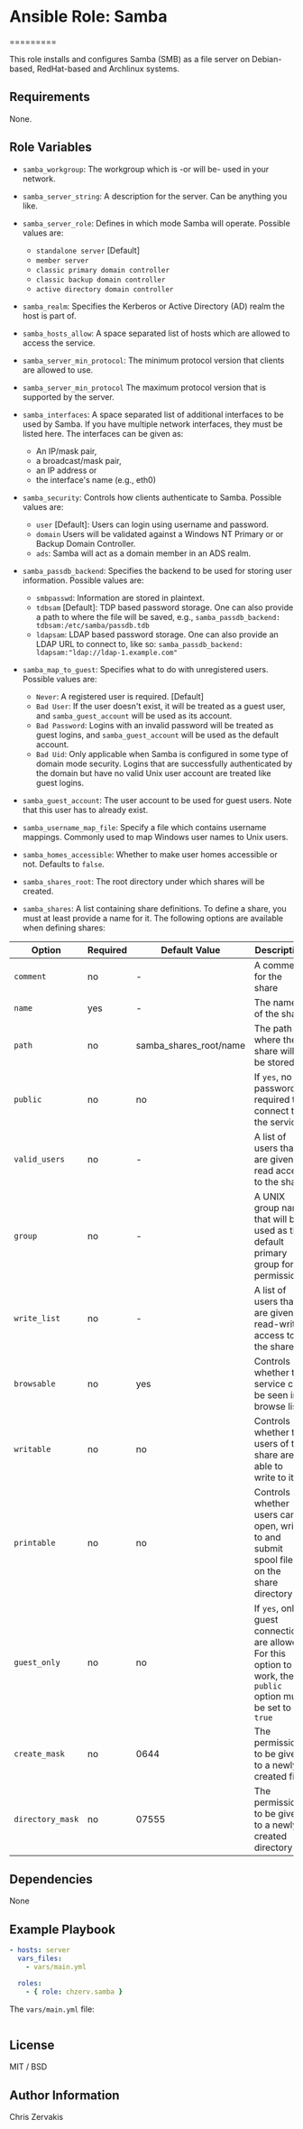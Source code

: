 # Ansible Role: Samba
=========

This role installs and configures Samba (SMB) as a file server on Debian-based, RedHat-based and Archlinux systems.

Requirements
------------

None.

Role Variables
--------------

+ `samba_workgroup`: The workgroup which is -or will be- used in your network.
+ `samba_server_string`: A description for the server. Can be anything you like.
+ `samba_server_role`: Defines in which mode Samba will operate. Possible values are:
  - `standalone server` [Default]
  - `member server`
  - `classic primary domain controller`
  - `classic backup domain controller`
  - `active directory domain controller`
+ `samba_realm`: Specifies the Kerberos or Active Directory (AD) realm the host is part of.

+ `samba_hosts_allow`: A space separated list of hosts which are allowed to access the service.
+ `samba_server_min_protocol`: The minimum protocol version that clients are allowed to use.
+ `samba_server_min_protocol` The maximum protocol version that is supported by the server.
+ `samba_interfaces`: A space separated list of additional interfaces to be used by Samba. If you have multiple network interfaces, they must be listed here. The interfaces can be given as:
  - An IP/mask pair,
  - a broadcast/mask pair,
  - an IP address or
  - the interface's name (e.g., eth0)

+ `samba_security`: Controls how clients authenticate to Samba. Possible values are:
  - `user` [Default]: Users can login using username and password.
  - `domain` Users will be validated against a Windows NT Primary or or Backup Domain Controller.
  - `ads`: Samba will act as a domain member in an ADS realm.
+ `samba_passdb_backend`: Specifies the backend to be used for storing user information. Possible values are:
  - `smbpasswd`: Information are stored in plaintext.
  - `tdbsam` [Default]: TDP based password storage. One can also provide a path to where the file will be saved, e.g., `samba_passdb_backend: tdbsam:/etc/samba/passdb.tdb`
  - `ldapsam`: LDAP based password storage. One can also provide an LDAP URL to connect to, like so:
  `samba_passdb_backend: ldapsam:"ldap://ldap-1.example.com"`
  
+ `samba_map_to_guest`: Specifies what to do with unregistered users. Possible values are:
  - `Never`: A registered user is required. [Default]
  - `Bad User`: If the user doesn't exist, it will be treated as a guest user, and `samba_guest_account` will be used as its account.
  - `Bad Password`: Logins with an invalid password will be treated as guest logins, and `samba_guest_account` will be used as the default account. 
  - `Bad Uid`: Only applicable when Samba is configured in some type of domain mode security. Logins that are successfully authenticated by the domain but have no valid Unix user account are treated like guest logins.
+ `samba_guest_account`: The user account to be used for guest users. Note that this user has to already exist.
+ `samba_username_map_file`: Specify a file which contains username mappings. Commonly used to map Windows user names to Unix users.
+ `samba_homes_accessible`: Whether to make user homes accessible or not. Defaults to `false`.
+ `samba_shares_root`: The root directory under which shares will be created.
+ `samba_shares`: A list containing share definitions. To define a share, you must at least provide a name for it. The following options are available when defining shares:

| Option | Required | Default Value | Description |
| ---    | ---      | ---           | ---         |
| `comment` | no    | -             | A comment for the share |
| `name` | yes      | -             | The name of the share |
| `path` | no       | samba_shares_root/name | The path where the share will be stored to |
| `public` | no | no | If `yes`, no password is required to connect to the service |
| `valid_users` | no | - | A list of users that are given read access to the share |
| `group` | no | - | A UNIX group name that will be used as the default primary group for permissions |
| `write_list` | no | - | A list of users that are given read-write access to the share |
| `browsable` | no | yes | Controls whether the service can be seen in browse lists |
| `writable` | no | no | Controls whether the users of the share are able to write to it |
| `printable` | no | no | Controls whether users can open, write to and submit spool files on the share directory |
| `guest_only` | no | no | If `yes`, only guest connections are allowed. For this option to work, the `public` option must be set to `true` |
| `create_mask` | no | 0644 | The permissions to be given to a newly created file |
| `directory_mask` | no | 07555 | The permissions to be given to a newly created directory |


Dependencies
------------

None

## Example Playbook

```yaml
- hosts: server
  vars_files:
    - vars/main.yml

  roles:
    - { role: chzerv.samba }
```

The `vars/main.yml` file:

```yaml

```

## License

MIT / BSD

## Author Information

Chris Zervakis
